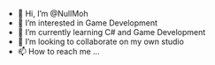 - 👋 Hi, I’m @NullMoh
- 👀 I’m interested in Game Development
- 🌱 I’m currently learning C# and Game Development
- 💞️ I’m looking to collaborate on my own studio
- 📫 How to reach me ...

<!---
NullMoh/NullMoh is a ✨ special ✨ repository because its `README.md` (this file) appears on your GitHub profile.
You can click the Preview link to take a look at your changes.
--->
